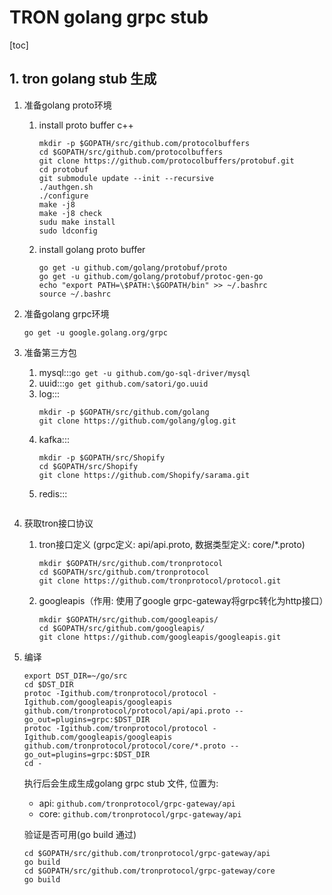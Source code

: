 # TRON golang grpc stub

[toc]

## 1. tron golang stub 生成
1. 准备golang proto环境
    1. install proto buffer c++
        ```shell
        mkdir -p $GOPATH/src/github.com/protocolbuffers
        cd $GOPATH/src/github.com/protocolbuffers
        git clone https://github.com/protocolbuffers/protobuf.git
        cd protobuf
        git submodule update --init --recursive
        ./authgen.sh
        ./configure
        make -j8
        make -j8 check
        sudu make install
        sudo ldconfig
        ```
    2. install golang proto buffer
        ```shell
        go get -u github.com/golang/protobuf/proto
        go get -u github.com/golang/protobuf/protoc-gen-go
        echo "export PATH=\$PATH:\$GOPATH/bin" >> ~/.bashrc
        source ~/.bashrc
        ```
2. 准备golang grpc环境
    ```
    go get -u google.golang.org/grpc
    ```

3. 准备第三方包
    1. mysql:::`go get -u github.com/go-sql-driver/mysql`
    2. uuid:::`go get github.com/satori/go.uuid`
    3. log:::
        ```shell
        mkdir -p $GOPATH/src/github.com/golang
        git clone https://github.com/golang/glog.git
        ```
    4. kafka:::
        ```shell
        mkdir -p $GOPATH/src/Shopify
        cd $GOPATH/src/Shopify
        git clone https://github.com/Shopify/sarama.git
        ```
    5. redis:::
        ```shell
        
        ```

4. 获取tron接口协议
    1. tron接口定义 (grpc定义: api/api.proto, 数据类型定义: core/*.proto)
        ```shell
        mkdir $GOPATH/src/github.com/tronprotocol
        cd $GOPATH/src/github.com/tronprotocol
        git clone https://github.com/tronprotocol/protocol.git
        ```
    2. googleapis（作用: 使用了google grpc-gateway将grpc转化为http接口）
        ```shell
        mkdir $GOPATH/src/github.com/googleapis/
        cd $GOPATH/src/github.com/googleapis/
        git clone https://github.com/googleapis/googleapis.git
        ```
4. 编译
    ```shell
    export DST_DIR=~/go/src
    cd $DST_DIR
    protoc -Igithub.com/tronprotocol/protocol -Igithub.com/googleapis/googleapis github.com/tronprotocol/protocol/api/api.proto --go_out=plugins=grpc:$DST_DIR
    protoc -Igithub.com/tronprotocol/protocol -Igithub.com/googleapis/googleapis github.com/tronprotocol/protocol/core/*.proto --go_out=plugins=grpc:$DST_DIR
    cd -
    ```
    
    执行后会生成生成golang grpc stub 文件, 位置为: 
    + api: `github.com/tronprotocol/grpc-gateway/api`
    + core: `github.com/tronprotocol/grpc-gateway/api`
    
    验证是否可用(go build 通过)
    ```shell
    cd $GOPATH/src/github.com/tronprotocol/grpc-gateway/api
    go build
    cd $GOPATH/src/github.com/tronprotocol/grpc-gateway/core
    go build
    ```